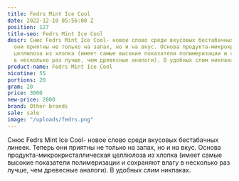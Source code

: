 ```yaml
---
title: Fedrs Mint Ice Cool
date: 2022-12-10 05:56:00 Z
position: 127
title-seo: Fedrs Mint Ice Cool
descr: Снюс Fedrs Mint Ice Cool- новое слово среди вкусовых бестабачных линеек. Теперь
  они приятны не только на запах, но и на вкус. Основа продукта-микрокристаллическая
  целлюлоза из хлопка (имеет самые высокие показатели полимеризации и сохраняют влагу
  в несколько раз лучше, чем древесные аналоги). В удобных слим никпаках.
product-name: Fedrs Mint Ice Cool
nicotine: 55
portions: 20
gram: 20
price: 3000
new-price: 2800
brand: Other brands
sale: sale
image: "/uploads/fedrs.png"
---
```


Снюс Fedrs Mint Ice Cool- новое слово среди вкусовых бестабачных линеек. Теперь они приятны не только на запах, но и на вкус. Основа продукта-микрокристаллическая целлюлоза из хлопка (имеет самые высокие показатели полимеризации и сохраняют влагу в несколько раз лучше, чем древесные аналоги). В удобных слим никпаках.